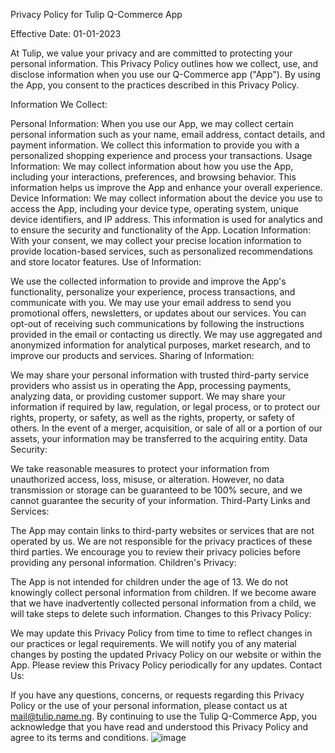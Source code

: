 Privacy Policy for Tulip Q-Commerce App

Effective Date: 01-01-2023

At Tulip, we value your privacy and are committed to protecting your personal information. This Privacy Policy outlines how we collect, use, and disclose information when you use our Q-Commerce app ("App"). By using the App, you consent to the practices described in this Privacy Policy.

Information We Collect:

Personal Information: When you use our App, we may collect certain personal information such as your name, email address, contact details, and payment information. We collect this information to provide you with a personalized shopping experience and process your transactions.
Usage Information: We may collect information about how you use the App, including your interactions, preferences, and browsing behavior. This information helps us improve the App and enhance your overall experience.
Device Information: We may collect information about the device you use to access the App, including your device type, operating system, unique device identifiers, and IP address. This information is used for analytics and to ensure the security and functionality of the App.
Location Information: With your consent, we may collect your precise location information to provide location-based services, such as personalized recommendations and store locator features.
Use of Information:

We use the collected information to provide and improve the App's functionality, personalize your experience, process transactions, and communicate with you.
We may use your email address to send you promotional offers, newsletters, or updates about our services. You can opt-out of receiving such communications by following the instructions provided in the email or contacting us directly.
We may use aggregated and anonymized information for analytical purposes, market research, and to improve our products and services.
Sharing of Information:

We may share your personal information with trusted third-party service providers who assist us in operating the App, processing payments, analyzing data, or providing customer support.
We may share your information if required by law, regulation, or legal process, or to protect our rights, property, or safety, as well as the rights, property, or safety of others.
In the event of a merger, acquisition, or sale of all or a portion of our assets, your information may be transferred to the acquiring entity.
Data Security:

We take reasonable measures to protect your information from unauthorized access, loss, misuse, or alteration. However, no data transmission or storage can be guaranteed to be 100% secure, and we cannot guarantee the security of your information.
Third-Party Links and Services:

The App may contain links to third-party websites or services that are not operated by us. We are not responsible for the privacy practices of these third parties. We encourage you to review their privacy policies before providing any personal information.
Children's Privacy:

The App is not intended for children under the age of 13. We do not knowingly collect personal information from children. If we become aware that we have inadvertently collected personal information from a child, we will take steps to delete such information.
Changes to this Privacy Policy:

We may update this Privacy Policy from time to time to reflect changes in our practices or legal requirements. We will notify you of any material changes by posting the updated Privacy Policy on our website or within the App. Please review this Privacy Policy periodically for any updates.
Contact Us:

If you have any questions, concerns, or requests regarding this Privacy Policy or the use of your personal information, please contact us at mail@tulip.name.ng.
By continuing to use the Tulip Q-Commerce App, you acknowledge that you have read and understood this Privacy Policy and agree to its terms and conditions.
![image](https://github.com/kitnanka/tulip-privacy/assets/59605771/b23488d8-3c27-4faa-99d7-cfc6c1a81d91)
